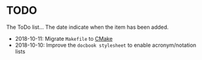 # TODO

The ToDo list...
The date indicate when the item has been added.

- 2018-10-11: Migrate `Makefile` to [CMake](https://cmake.org)
- 2018-10-10: Improve the `docbook stylesheet` to enable acronym/notation lists
